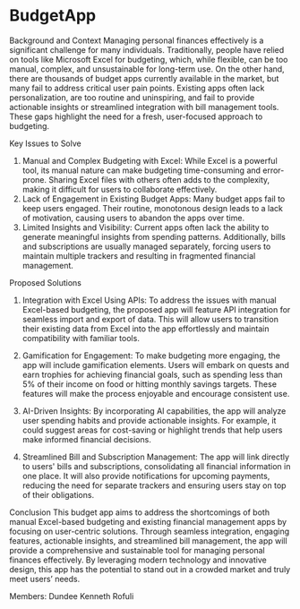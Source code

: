 # BudgetApp

Background and Context
Managing personal finances effectively is a significant challenge for many individuals. Traditionally, people have relied on tools like Microsoft Excel for budgeting, which, while flexible, can be too manual, complex, and unsustainable for long-term use. On the other hand, there are thousands of budget apps currently available in the market, but many fail to address critical user pain points. Existing apps often lack personalization, are too routine and uninspiring, and fail to provide actionable insights or streamlined integration with bill management tools. These gaps highlight the need for a fresh, user-focused approach to budgeting.

Key Issues to Solve
1.	Manual and Complex Budgeting with Excel: While Excel is a powerful tool, its manual nature can make budgeting time-consuming and error-prone. Sharing Excel files with others often adds to the complexity, making it difficult for users to collaborate effectively.
2.	Lack of Engagement in Existing Budget Apps: Many budget apps fail to keep users engaged. Their routine, monotonous design leads to a lack of motivation, causing users to abandon the apps over time.
3.	Limited Insights and Visibility: Current apps often lack the ability to generate meaningful insights from spending patterns. Additionally, bills and subscriptions are usually managed separately, forcing users to maintain multiple trackers and resulting in fragmented financial management.

Proposed Solutions
1.	Integration with Excel Using APIs: To address the issues with manual Excel-based budgeting, the proposed app will feature API integration for seamless import and export of data. This will allow users to transition their existing data from Excel into the app effortlessly and maintain compatibility with familiar tools.

2.	Gamification for Engagement: To make budgeting more engaging, the app will include gamification elements. Users will embark on quests and earn trophies for achieving financial goals, such as spending less than 5% of their income on food or hitting monthly savings targets. These features will make the process enjoyable and encourage consistent use.

3.	AI-Driven Insights: By incorporating AI capabilities, the app will analyze user spending habits and provide actionable insights. For example, it could suggest areas for cost-saving or highlight trends that help users make informed financial decisions.

4.	Streamlined Bill and Subscription Management: The app will link directly to users' bills and subscriptions, consolidating all financial information in one place. It will also provide notifications for upcoming payments, reducing the need for separate trackers and ensuring users stay on top of their obligations.

Conclusion
This budget app aims to address the shortcomings of both manual Excel-based budgeting and existing financial management apps by focusing on user-centric solutions. Through seamless integration, engaging features, actionable insights, and streamlined bill management, the app will provide a comprehensive and sustainable tool for managing personal finances effectively. By leveraging modern technology and innovative design, this app has the potential to stand out in a crowded market and truly meet users’ needs.


Members:
Dundee
Kenneth Rofuli
